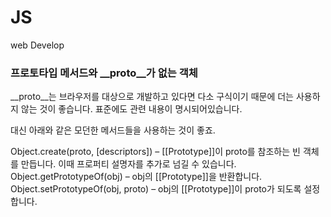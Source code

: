 # JS
web Develop


### 프로토타입 메서드와 __proto__가 없는 객체

__proto__는 브라우저를 대상으로 개발하고 있다면 다소 구식이기 때문에 더는 사용하지 않는 것이 좋습니다. 표준에도 관련 내용이 명시되어있습니다.

대신 아래와 같은 모던한 메서드들을 사용하는 것이 좋죠.

Object.create(proto, [descriptors]) – [[Prototype]]이 proto를 참조하는 빈 객체를 만듭니다. 이때 프로퍼티 설명자를 추가로 넘길 수 있습니다.   
Object.getPrototypeOf(obj) – obj의 [[Prototype]]을 반환합니다.   
Object.setPrototypeOf(obj, proto) – obj의 [[Prototype]]이 proto가 되도록 설정합니다.   
